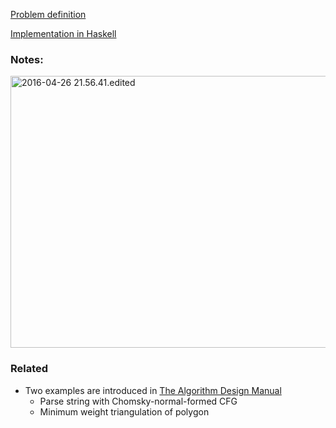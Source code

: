 <!--
{
  "title": "UVA 10003: Cutting Sticks",
  "date": "2016-04-26T05:43:00.000Z",
  "category": "",
  "tags": [
    "algorithm",
    "haskell",
    "uva"
  ],
  "draft": false
}
-->

[Problem definition](https://uva.onlinejudge.org/external/100/p10003.pdf)

[Implementation in Haskell](https://github.com/hi-ogawa/haskell_playground/blob/f11196215ebe81f1bcfdeee48f3bacd2507fe29c/src/Uva/P10003.hs)

### Notes:

<a href="http://wp.hiogawa.net/wp-content/uploads/2016/04/2016-04-26-21.56.41.edited-1024x768.jpeg"><img src="http://wp.hiogawa.net/wp-content/uploads/2016/04/2016-04-26-21.56.41.edited-1024x768.jpeg" alt="2016-04-26 21.56.41.edited" width="580" height="435" class="alignnone size-large wp-image-213" /></a>

### Related

- Two examples are introduced in [The Algorithm Design Manual](http://www.amazon.com/Algorithm-Design-Manual-Steven-Skiena/dp/1849967202)
  - Parse string with Chomsky-normal-formed CFG
  - Minimum weight triangulation of polygon